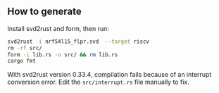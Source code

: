 
## How to generate

Install svd2rust and form, then run:

```bash
svd2rust -i nrf54l15_flpr.svd  --target riscv
rm -rf src/
form -i lib.rs -o src/ && rm lib.rs
cargo fmt
```

With svd2rust version 0.33.4, compilation fails because of an interrupt conversion
error. Edit the `src/interrupt.rs` file manually to fix.
